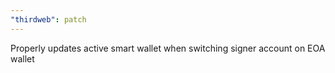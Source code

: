 ```yaml
---
"thirdweb": patch
---
```


Properly updates active smart wallet when switching signer account on EOA wallet
